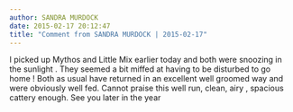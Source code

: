 ```yaml
---
author: SANDRA MURDOCK
date: 2015-02-17 20:12:47
title: "Comment from SANDRA MURDOCK | 2015-02-17"
---
```

I picked up Mythos and Little Mix earlier today and both were snoozing in the sunlight . They seemed a bit miffed at having to be disturbed to go home ! Both as usual have returned in an excellent well groomed way and were obviously well fed. Cannot praise this well run, clean, airy , spacious cattery enough. See you later in the year

